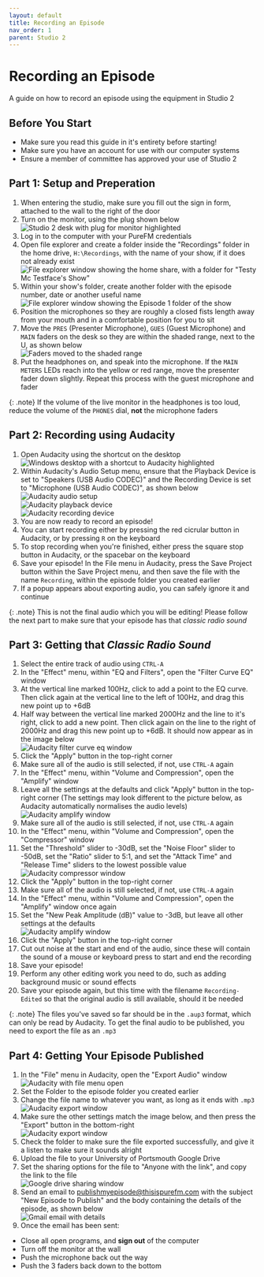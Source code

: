 ```yaml
---
layout: default
title: Recording an Episode
nav_order: 1
parent: Studio 2
---
```


# Recording an Episode

A guide on how to record an episode using the equipment in Studio 2

## Before You Start

- Make sure you read this guide in it's entirety before starting!
- Make sure you have an account for use with our computer systems
- Ensure a member of committee has approved your use of Studio 2

## Part 1: Setup and Preperation

1. When entering the studio, make sure you fill out the sign in form, attached to the wall to the right of the door
2. Turn on the monitor, using the plug shown below  
![Studio 2 desk with plug for monitor highlighted](../../assets/studio-2/recording-an-episode/studio-2.jpg)
3. Log in to the computer with your PureFM credentials
4. Open file explorer and create a folder inside the "Recordings" folder in the home drive, `H:\Recordings`, with the name of your show, if it does not already exist  
![File explorer window showing the home share, with a folder for "Testy Mc Testface's Show"](../../assets/studio-2/recording-an-episode/file-explorer-recording-folder.png)
5. Within your show's folder, create another folder with the episode number, date or another useful name  
![File explorer window showing the Episode 1 folder of the show](../../assets/studio-2/recording-an-episode/file-explorer-episode-folder.png)
6. Position the microphones so they are roughly a closed fists length away from your mouth and in a comfortable position for you to sit
7. Move the `PRES` (Presenter Microphone), `GUES` (Guest Microphone) and `MAIN` faders on the desk so they are within the shaded range, next to the U, as shown below  
![Faders moved to the shaded range](../../assets/studio-2/recording-an-episode/desk-faders.jpg)
8. Put the headphones on, and speak into the microphone. If the `MAIN METERS` LEDs reach into the yellow or red range, move the presenter fader down slightly. Repeat this process with the guest microphone and fader

{: .note}
If the volume of the live monitor in the headphones is too loud, reduce the volume of the `PHONES` dial, **not** the microphone faders

## Part 2: Recording using Audacity

1. Open Audacity using the shortcut on the desktop  
![Windows desktop with a shortcut to Audacity highlighted](../../assets/studio-2/recording-an-episode/desktop.png)
2. Within Audacity's Audio Setup menu, ensure that the Playback Device is set to "Speakers (USB Audio CODEC)" and the Recording Device is set to "Microphone (USB Audio CODEC)", as shown below  
![Audacity audio setup](../../assets/studio-2/recording-an-episode/audacity.png)  
![Audacity playback device](../../assets/studio-2/recording-an-episode/playback-device.png)  
![Audacity recording device](../../assets/studio-2/recording-an-episode/recording-device.png)
3. You are now ready to record an episode!
4. You can start recording either by pressing the red cicrular button in Audacity, or by pressing `R` on the keyboard
5. To stop recording when you're finished, either press the square stop button in Audacity, or the spacebar on the keyboard
6. Save your episode! In the File menu in Audacity, press the Save Project button within the Save Project menu, and then save the file with the name `Recording`, within the episode folder you created earlier
7. If a popup appears about exporting audio, you can safely ignore it and continue

{: .note}
This is not the final audio which you will be editing! Please follow the next part to make sure that your episode has that *classic radio sound*

## Part 3: Getting that *Classic Radio Sound*

1. Select the entire track of audio using `CTRL-A`
2. In the "Effect" menu, within "EQ and Filters", open the "Filter Curve EQ" window
3. At the vertical line marked 100Hz, click to add a point to the EQ curve. Then click again at the vertical line to the left of 100Hz, and drag this new point up to +6dB
4. Half way between the vertical line marked 2000Hz and the line to it's right, click to add a new point. Then click again on the line to the right of 2000Hz and drag this new point up to +6dB. It should now appear as in the image below  
![Audacity filter curve eq window](../../assets/studio-2/recording-an-episode/audacity-filter-curve-eq.png)
5. Click the "Apply" button in the top-right corner
6. Make sure all of the audio is still selected, if not, use `CTRL-A` again
7. In the "Effect" menu, within "Volume and Compression", open the "Amplify" window
8. Leave all the settings at the defaults and click "Apply" button in the top-right corner (The settings may look different to the picture below, as Audacity automatically normalises the audio levels)  
![Audacity amplify window](../../assets/studio-2/recording-an-episode/audacity-normalise.png)
9. Make sure all of the audio is still selected, if not, use `CTRL-A` again
10. In the "Effect" menu, within "Volume and Compression", open the "Compressor" window
11. Set the "Threshold" slider to -30dB, set the "Noise Floor" slider to -50dB, set the "Ratio" slider to 5:1, and set the "Attack Time" and "Release Time" sliders to the lowest possible value  
![Audacity compressor window](../../assets/studio-2/recording-an-episode/audacity-compressor.png)
12. Click the "Apply" button in the top-right corner
13. Make sure all of the audio is still selected, if not, use `CTRL-A` again
14. In the "Effect" menu, within "Volume and Compression", open the "Amplify" window once again
15. Set the "New Peak Amplitude (dB)" value to -3dB, but leave all other settings at the defaults  
![Audacity amplify window](../../assets/studio-2/recording-an-episode/audacity-volume-reduction.png)
16. Click the "Apply" button in the top-right corner
17. Cut out noise at the start and end of the audio, since these will contain the sound of a mouse or keyboard press to start and end the recording
18. Save your episode!
19. Perform any other editing work you need to do, such as adding background music or sound effects
20. Save your episode again, but this time with the filename `Recording-Edited` so that the original audio is still available, should it be needed

{: .note}
The files you've saved so far should be in the `.aup3` format, which can only be read by Audacity. To get the final audio to be published, you need to export the file as an `.mp3`

## Part 4: Getting Your Episode Published

1. In the "File" menu in Audacity, open the "Export Audio" window  
![Audacity with file menu open](../../assets/studio-2/recording-an-episode/audacity-export-button.png)
2. Set the Folder to the episode folder you created earlier
3. Change the file name to whatever you want, as long as it ends with `.mp3`  
![Audacity export window](../../assets/studio-2/recording-an-episode/audacity-export-screen.png)
4. Make sure the other settings match the image below, and then press the "Export" button in the bottom-right  
![Audacity export window](../../assets/studio-2/recording-an-episode/audacity-export-screen-settings.png)
5. Check the folder to make sure the file exported successfully, and give it a listen to make sure it sounds alright
6. Upload the file to your University of Portsmouth Google Drive
7. Set the sharing options for the file to "Anyone with the link", and copy the link to the file  
![Google drive sharing window](../../assets/studio-2/recording-an-episode/sharing-file-google-drive.png)
8. Send an email to [publishmyepisode@thisispurefm.com](mailto:publishmyepisode@thisispurefm.com) with the subject "New Episode to Publish" and the body containing the details of the episode, as shown below  
![Gmail email with details](../../assets/studio-2/recording-an-episode/gmail-sending-episode.png)
9. Once the email has been sent: 
  - Close all open programs, and **sign out** of the computer
  - Turn off the monitor at the wall
  - Push the microphone back out the way
  - Push the 3 faders back down to the bottom